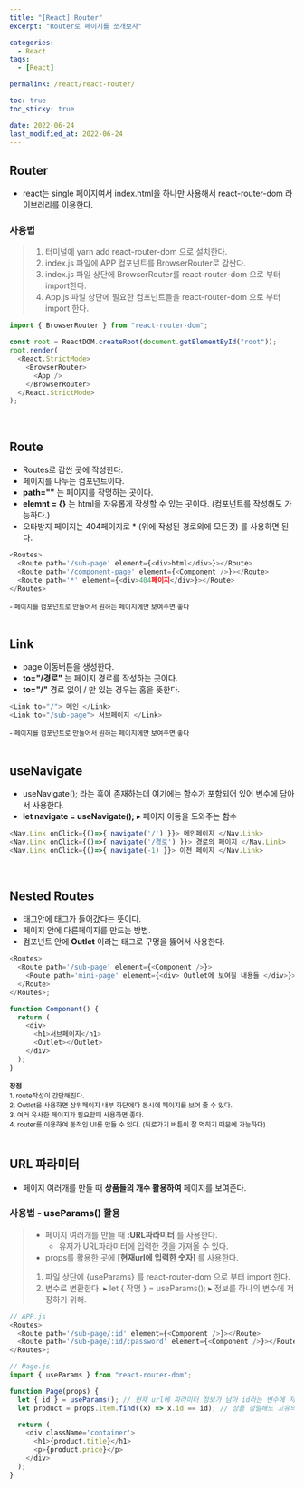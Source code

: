```yaml
---
title: "[React] Router"
excerpt: "Router로 페이지를 쪼개보자"

categories:
  - React
tags:
  - [React]

permalink: /react/react-router/

toc: true
toc_sticky: true

date: 2022-06-24
last_modified_at: 2022-06-24
---
```


<!-- @format -->

## Router

- react는 single 페이지여서 index.html을 하나만 사용해서 react-router-dom 라이브러리를 이용한다.

### 사용법

> 1.  터미널에 yarn add react-router-dom 으로 설치한다.
> 2.  index.js 파일에 APP 컴포넌트를 BrowserRouter로 감싼다.
> 3.  index.js 파일 상단에 BrowserRouter를 react-router-dom 으로 부터 import한다.
> 4.  App.js 파일 상단에 필요한 컴포넌트들을 react-router-dom 으로 부터 import 한다.

```js
import { BrowserRouter } from "react-router-dom";

const root = ReactDOM.createRoot(document.getElementById("root"));
root.render(
  <React.StrictMode>
    <BrowserRouter>
      <App />
    </BrowserRouter>
  </React.StrictMode>
);
```

<br />

## Route

- Routes로 감싼 곳에 작성한다.
- 페이지를 나누는 컴포넌트이다.
- <b>path=""</b> 는 페이지를 작명하는 곳이다.
- <b>elemnt = {}</b> 는 html을 자유롭게 작성할 수 있는 곳이다. (컴포넌트를 작성해도 가능하다.)
- 오타방지 페이지는 404페이지로 \* (위에 작성된 경로외에 모든것) 를 사용하면 된다.

```js
<Routes>
  <Route path='/sub-page' element={<div>html</div>}></Route>
  <Route path='/component-page' element={<Component />}></Route>
  <Route path='*' element={<div>404페이지</div>}></Route>
</Routes>
```

<small>
- 페이지를 컴포넌트로 만들어서 원하는 페이지에만 보여주면 좋다</small>
<br /><br />

## Link

- page 이동버튼을 생성한다.
- <b>to="/경로"</b> 는 페이지 경로를 작성하는 곳이다.
- <b>to="/"</b> 경로 없이 / 만 있는 경우는 홈을 뜻한다.

```js
<Link to="/"> 메인 </Link>
<Link to="/sub-page"> 서브페이지 </Link>
```

<small>
- 페이지를 컴포넌트로 만들어서 원하는 페이지에만 보여주면 좋다</small>
<br /><br />

## useNavigate

- useNavigate(); 라는 훅이 존재하는데 여기에는 함수가 포함되어 있어 변수에 담아서 사용한다.
- <b>let navigate = useNavigate();</b> ▸ 페이지 이동을 도와주는 함수

```js
<Nav.Link onClick={()=>{ navigate('/') }}> 메인페이지 </Nav.Link>
<Nav.Link onClick={()=>{ navigate('/경로') }}> 경로의 페이지 </Nav.Link>
<Nav.Link onClick={()=>{ navigate(-1) }}> 이전 페이지 </Nav.Link>
```

<br />

## Nested Routes

- 태그안에 태그가 들어갔다는 뜻이다.
- 페이지 안에 다른페이지를 만드는 방법.
- 컴포넌트 안에 <b>Outlet</b> 이라는 태그로 구멍을 뚫어서 사용한다.

```js
<Routes>
  <Route path='/sub-page' element={<Component />}>
    <Route path='mini-page' element={<div> Outlet에 보여질 내용들 </div>}></Route>
  </Route>
</Routes>;

function Component() {
  return (
    <div>
      <h1>서브페이지</h1>
      <Outlet></Outlet>
    </div>
  );
}
```

<small>
<b>장점</b><br />
1. route작성이 간단해진다.<br />
2. Outlet을 사용하면 상위페이지 내부 하단에다 동시에 페이지를 보여 줄 수 있다.<br />
3. 여러 유사한 페이지가 필요할때 사용하면 좋다.<br />
4. router를 이용하여 동적인 UI를 만들 수 있다. (뒤로가기 버튼이 잘 먹히기 때문에 가능하다)</small>
<br /><br />

## URL 파라미터

- 페이지 여러개를 만들 때 <b>상품들의 개수 활용하여</b> 페이지를 보여준다.
  <br />

### 사용법 - useParams() 활용

> - 페이지 여러개를 만들 때 <b>:URL파라미터</b> 를 사용한다.
>   - 유저가 URL파라미터에 입력한 것을 가져올 수 있다.
> - props를 활용한 곳에 <b>[현재url에 입력한 숫자] </b>를 사용한다.
>
> 1. 파일 상단에 {useParams} 를 react-router-dom 으로 부터 import 한다.
> 2. 변수로 변환한다. ▸ let { 작명 } = useParams(); ▸ 정보를 하나의 변수에 저장하기 위해.

```js
// APP.js
<Routes>
  <Route path='/sub-page/:id' element={<Component />}></Route>
  <Route path='/sub-page/:id/:password' element={<Component />}></Route> // URL 파라미터는 여러개 만들수 있다.
</Routes>;

// Page.js
import { useParams } from "react-router-dom";

function Page(props) {
  let { id } = useParams(); // 현재 url에 파라미터 정보가 남아 id라는 변수에 저장한다.
  let product = props.item.find((x) => x.id == id); // 상품 정렬해도 고유의 값으로 저장되는 변수

  return (
    <div className='container'>
      <h1>{product.title}</h1>
      <p>{product.price}</p>
    </div>
  );
}
```

<br /><br />
